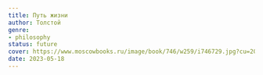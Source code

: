 ```yaml
---
title: Путь жизни
author: Толстой
genre:
- philosophy
status: future
cover: https://www.moscowbooks.ru/image/book/746/w259/i746729.jpg?cu=20220317093111
date: 2023-05-18
---
```


